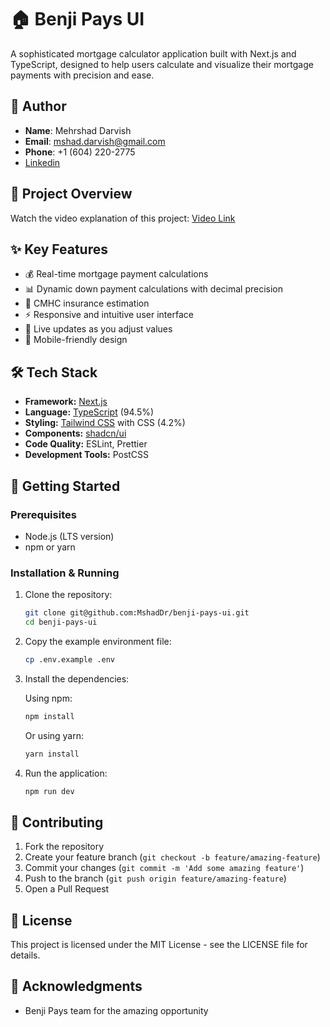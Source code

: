 # 🏠 Benji Pays UI

A sophisticated mortgage calculator application built with Next.js and TypeScript, designed to help users calculate and visualize their mortgage payments with precision and ease.

## 👤 Author

- **Name**: Mehrshad Darvish
- **Email**: mshad.darvish@gmail.com
- **Phone**: +1 (604) 220-2775
- [Linkedin](https://www.linkedin.com/in/mehrshad-darvish/)

## 🎥 Project Overview

Watch the video explanation of this project:
[Video Link](https://youtu.be/h0XOxBXRxrI)

## ✨ Key Features

- 💰 Real-time mortgage payment calculations
- 📊 Dynamic down payment calculations with decimal precision
- 🏦 CMHC insurance estimation
- ⚡ Responsive and intuitive user interface
- 🔄 Live updates as you adjust values
- 📱 Mobile-friendly design

## 🛠 Tech Stack

- **Framework:** [Next.js](https://nextjs.org/)
- **Language:** [TypeScript](https://www.typescriptlang.org/) (94.5%)
- **Styling:** [Tailwind CSS](https://tailwindcss.com/) with CSS (4.2%)
- **Components:** [shadcn/ui](https://ui.shadcn.com/)
- **Code Quality:** ESLint, Prettier
- **Development Tools:** PostCSS

## 🚀 Getting Started

### Prerequisites

- Node.js (LTS version)
- npm or yarn

### Installation & Running

1. Clone the repository:
   ```bash
   git clone git@github.com:MshadDr/benji-pays-ui.git
   cd benji-pays-ui
   ```
2. Copy the example environment file:

   ```bash
   cp .env.example .env
   ```

3. Install the dependencies:

   Using npm:

   ```bash
   npm install
   ```

   Or using yarn:

   ```bash
   yarn install
   ```

4. Run the application:

   ```bash
   npm run dev
   ```

## 🤝 Contributing

1. Fork the repository
2. Create your feature branch (`git checkout -b feature/amazing-feature`)
3. Commit your changes (`git commit -m 'Add some amazing feature'`)
4. Push to the branch (`git push origin feature/amazing-feature`)
5. Open a Pull Request

## 📝 License

This project is licensed under the MIT License - see the LICENSE file for details.

## 🙏 Acknowledgments

- Benji Pays team for the amazing opportunity
